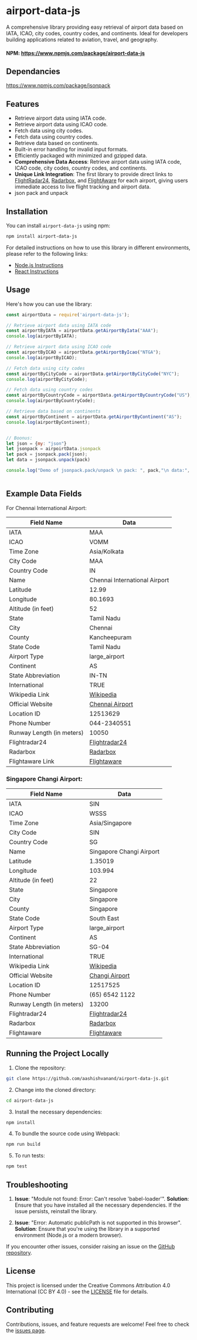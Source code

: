 # airport-data-js

A comprehensive library providing easy retrieval of airport data based on IATA, ICAO, city codes, country codes, and continents. Ideal for developers building applications related to aviation, travel, and geography.

#### NPM: https://www.npmjs.com/package/airport-data-js

## Dependancies 
  https://www.npmjs.com/package/jsonpack
  
## Features

- Retrieve airport data using IATA code.
- Retrieve airport data using ICAO code.
- Fetch data using city codes.
- Fetch data using country codes.
- Retrieve data based on continents.
- Built-in error handling for invalid input formats.
- Efficiently packaged with minimized and gzipped data.
- **Comprehensive Data Access**: Retrieve airport data using IATA code, ICAO code, city codes, country codes, and continents.
- **Unique Link Integration**: The first library to provide direct links to [FlightRadar24](https://www.flightradar24.com/), [Radarbox](https://www.radarbox.com/), and [FlightAware](https://www.flightaware.com/) for each airport, giving users immediate access to live flight tracking and airport data.
- json pack and unpack 

## Installation

You can install `airport-data-js` using npm:

```bash
npm install airport-data-js
```

For detailed instructions on how to use this library in different environments, please refer to the following links:

- [Node.js Instructions](https://github.com/aashishvanand/airport-data-js/blob/nodejs-sample/README.md)
- [React Instructions](https://github.com/aashishvanand/airport-data-js/blob/reactjs-sample/README.md)

## Usage

Here's how you can use the library:

```javascript
const airportData = require('airport-data-js');

// Retrieve airport data using IATA code
const airportByIATA = airportData.getAirportByIata("AAA");
console.log(airportByIATA);

// Retrieve airport data using ICAO code
const airportByICAO = airportData.getAirportByIcao("NTGA");
console.log(airportByICAO);

// Fetch data using city codes
const airportByCityCode = airportData.getAirportByCityCode("NYC");
console.log(airportByCityCode);

// Fetch data using country codes
const airportByCountryCode = airportData.getAirportByCountryCode("US");
console.log(airportByCountryCode);

// Retrieve data based on continents
const airportByContinent = airportData.getAirportByContinent("AS");
console.log(airportByContinent);


// Boonus:
let json = {my: "json"}
let jsonpack = airpoirtData.jsonpack
let pack = jsonpack.pack(json);
let data = jsonpack.unpack(pack)

console.log("Demo of jsonpack.pack/unpack \n pack: ", pack,"\n data:", data)



```

## Example Data Fields

For Chennai International Airport:

| Field Name           | Data                                                     |
|----------------------|----------------------------------------------------------|
| IATA                 | MAA                                                      |
| ICAO                 | VOMM                                                     |
| Time Zone            | Asia/Kolkata                                             |
| City Code            | MAA                                                      |
| Country Code         | IN                                                       |
| Name                 | Chennai International Airport                            |
| Latitude             | 12.99                                                    |
| Longitude            | 80.1693                                                  |
| Altitude (in feet)   | 52                                                       |
| State                | Tamil Nadu                                               |
| City                 | Chennai                                                  |
| County               | Kancheepuram                                             |
| State Code           | Tamil Nadu                                               |
| Airport Type         | large_airport                                            |
| Continent            | AS                                                       |
| State Abbreviation   | IN-TN                                                    |
| International        | TRUE                                                     |
| Wikipedia Link       | [Wikipedia](https://en.wikipedia.org/wiki/Chennai_International_Airport)|
| Official Website     | [Chennai Airport](http://chennaiairport.com)            |
| Location ID          | 12513629                                                 |
| Phone Number         | 044-2340551                                              |
| Runway Length (in meters) | 10050                                               |
| Flightradar24        | [Flightradar24](https://www.flightradar24.com/airport/MAA)|
| Radarbox             | [Radarbox](https://www.radarbox.com/airport/VOMM)       |
| Flightaware Link     | [Flightaware](https://www.flightaware.com/live/airport/VOMM)|

### Singapore Changi Airport:

| Field Name           | Data                                                     |
|----------------------|----------------------------------------------------------|
| IATA                 | SIN                                                      |
| ICAO                 | WSSS                                                     |
| Time Zone            | Asia/Singapore                                           |
| City Code            | SIN                                                      |
| Country Code         | SG                                                       |
| Name                 | Singapore Changi Airport                                 |
| Latitude             | 1.35019                                                  |
| Longitude            | 103.994                                                  |
| Altitude (in feet)   | 22                                                       |
| State                | Singapore                                                |
| City                 | Singapore                                                |
| County               | Singapore                                                |
| State Code           | South East                                               |
| Airport Type         | large_airport                                            |
| Continent            | AS                                                       |
| State Abbreviation   | SG-04                                                    |
| International        | TRUE                                                     |
| Wikipedia Link       | [Wikipedia](https://en.wikipedia.org/wiki/Singapore_Changi_Airport)|
| Official Website     | [Changi Airport](http://www.changiairport.com/)         |
| Location ID          | 12517525                                                 |
| Phone Number         | (65) 6542 1122                                           |
| Runway Length (in meters) | 13200                                               |
| Flightradar24         | [Flightradar24](https://www.flightradar24.com/airport/SIN)|
| Radarbox              | [Radarbox](https://www.radarbox.com/airport/WSSS)       |
| Flightaware           | [Flightaware](https://www.flightaware.com/live/airport/WSSS)|


## Running the Project Locally

1. Clone the repository:

```bash
git clone https://github.com/aashishvanand/airport-data-js.git
```

2. Change into the cloned directory:

```bash
cd airport-data-js
```

3. Install the necessary dependencies:

```bash
npm install
```

4. To bundle the source code using Webpack:

```bash
npm run build
```

5. To run tests:

```bash
npm test
```

## Troubleshooting

1. **Issue**: "Module not found: Error: Can't resolve 'babel-loader'".
   **Solution**: Ensure that you have installed all the necessary dependencies. If the issue persists, reinstall the library.

2. **Issue**: "Error: Automatic publicPath is not supported in this browser".
   **Solution**: Ensure that you're using the library in a supported environment (Node.js or a modern browser).

If you encounter other issues, consider raising an issue on the [GitHub repository](https://github.com/aashishvanand/airport-data-js/issues).

## License

This project is licensed under the Creative Commons Attribution 4.0 International (CC BY 4.0) - see the [LICENSE](LICENSE) file for details.

## Contributing

Contributions, issues, and feature requests are welcome! Feel free to check the [issues page](https://github.com/aashishvanand/airport-data-js/issues).
